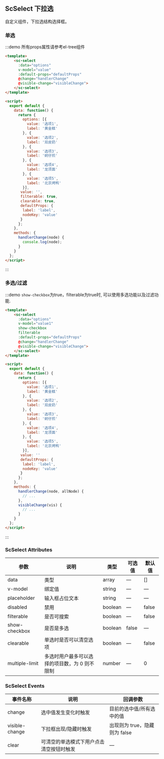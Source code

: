 <script>
  export default {
    data: function() {
      return {
         options: [{
            value: '选项1',
            label: '黄金糕'
          }, {
            value: '选项2',
            label: '双皮奶'
          }, {
            value: '选项3',
            label: '蚵仔煎'
          }, {
            value: '选项4',
            label: '龙须面'
          }, {
            value: '选项5',
            label: '北京烤鸭'
          }],
         value: '',
         value1: '',
         defaultProps: {
          label: 'label',
          nodeKey: 'value'
         },
      };
    },
    methods: {
      visibleChange: console.log,
      handlerChange(node) {
        console.log(node);
      }
    }
  };
</script>

## ScSelect 下拉选
自定义组件，下拉选结构选择框。

### 单选
:::demo 所有props属性请参考el-tree组件
```html
<template>
    <sc-select
      :data="options"
      v-model="value"
      :default-props="defaultProps"
      @change="handlerChange"
      @visible-change="visibleChange">
    </sc-select>
</template>

<script>
  export default {
    data: function() {
      return {
        options: [{
          value: '选项1',
          label: '黄金糕'
        }, {
          value: '选项2',
          label: '双皮奶'
        }, {
          value: '选项3',
          label: '蚵仔煎'
        }, {
          value: '选项4',
          label: '龙须面'
        }, {
          value: '选项5',
          label: '北京烤鸭'
        }],
       value: '',
       filterable: true,
       clearable: true,
       defaultProps: {
        label: 'label',
        nodeKey: 'value'
       }
      };
    },
    methods: {
      handlerChange(node) {
        console.log(node);
      }
    }
  };
</script>

```
:::

### 多选/过滤
:::demo `show-checkbox`为true，filterable为true时, 可以使用多选功能以及过滤功能.
```html
<template>
    <sc-select
      :data="options"
      v-model="value1"
      show-checkbox
      filterable
      :default-props="defaultProps"
      @change="handlerChange"
      @visible-change="visibleChange">
    </sc-select>
</template>

<script>
  export default {
    data: function() {
      return {
        options: [{
          value: '选项1',
          label: '黄金糕'
        }, {
          value: '选项2',
          label: '双皮奶'
        }, {
          value: '选项3',
          label: '蚵仔煎'
        }, {
          value: '选项4',
          label: '龙须面'
        }, {
          value: '选项5',
          label: '北京烤鸭'
        }],
       value: ''
       defaultProps: {
        label: 'label',
        nodeKey: 'value'
       }
      };
    },
    methods: {
      handlerChange(node, allNode) {
        // ...
      },
      visibleChange(vis) {
        // ...
      }
    }
  };
</script>

```
:::

### ScSelect Attributes

| 参数          | 说明            | 类型            | 可选值                 | 默认值   |
|-------------  |---------------- |---------------- |---------------------- |-------- |
| data          | 类型   | array  | — | [] |
| v-model       | 绑定值           | string  | — | — |
| placeholder   | 输入框占位文本    | string          | — | — |
| disabled      | 禁用            | boolean         | — | false   |
| filterable    | 是否可搜索   | boolean  | — | false |
| show-checkbox   | 是否是多选 | boolean          | false | — |
| clearable      | 单选时是否可以清空选项            | boolean         | — | false   |
| multiple-limit	      | 多选时用户最多可以选择的项目数，为 0 则不限制            | number         | — | 0   |

### ScSelect Events
| 事件名称 | 说明 | 回调参数 |
|---------|---------|---------|
| change | 选中值发生变化时触发 | 目前的选中值/所有选中的值 |
| visible-change | 下拉框出现/隐藏时触发 | 出现则为 true，隐藏则为 false |
| clear | 可清空的单选模式下用户点击清空按钮时触发 | — |
